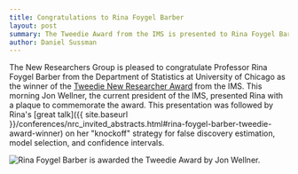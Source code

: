 ```yaml
---
title: Congratulations to Rina Foygel Barber
layout: post
summary: The Tweedie Award from the IMS is presented to Rina Foygel Barber.
author: Daniel Sussman
---
```


 
The New Researchers Group is pleased to congratulate Professor Rina Foygel Barber from the Department of Statistics at University of Chicago as the winner of the [Tweedie New Researcher Award](http://www.imstat.org/awards/tweedie.html) from the IMS. This morning Jon Wellner, the current president of the IMS, presented Rina with a plaque to commemorate the award. This presentation was followed by Rina's [great talk]({{ site.baseurl }}/conferences/nrc_invited_abstracts.html#rina-foygel-barber-tweedie-award-winner) on her "knockoff" strategy for false discovery estimation, model selection, and confidence intervals.

<img src="{{ site.baseurl }}/image/Tweedie2017Barber.jpg" alt="Rina Foygel Barber is awarded the Tweedie Award by Jon Wellner.">
